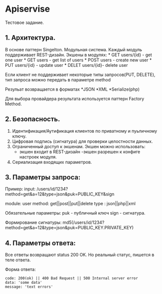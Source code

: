 Apiservise
==========

Тестовое задание.
## 1. Архитектура.
В основе паттерн Singelton.
Модульная система. Каждый модуль поддерживает REST-дизайн.
Экшены в модулях:
     * GET  users/{id} - get one user
     * GET  users      - get list of users
     * POST users      - create new user
     * PUT users/{id}  - update user
     * DELET users/{id}- delete user

 Если клиент не поддерживает некоторые типы запросов(PUT, DELETE),
 тип запроса можно передать в параметре method

Резульат возвращается в форматах
 *JSON
 *XML
 *Serialize(php)

Для выбора провайдера результата используется паттерн Factory Method.

## 2. Безопасность.
1. Идентификация/Аутификация клиентов по приватному и пуьличному ключу.
2. Цифровая подпись (сигнатура) для проверки целостности данных.
3. Ограниченный доступ к экшенам. Экшен можно использовать:
    - экшен входит в REST-дизайн
    -экшен разрешен к конфиге настроек модуля.
4. Сериализация входящих параметров.

## 3. Параметры запроса:
Пример:
    input: /users/id/1234?method=get&a=12&type=json&puk=PUBLIC_KEY&sign

module: user
method: get||post||put||delete
type  : json||php||xml

Обязательные параметры:
puk - публичный ключ
sign - сигнатура.

Формирование сигнатуры:
    md5(/users/id/1234?method=get&a=12&type=json&puk=PUBLIC_KEY.PRIVATE_KEY)

## 4. Параметры ответа:
Все ответы возвращают status 200 OK. Но реальный статус, пишется в теле ответа.

Форма ответа:

    code: 200(ok) || 400 Bad Request || 500 Internal server error
    data: 'some data'
    message: 'text errors'


